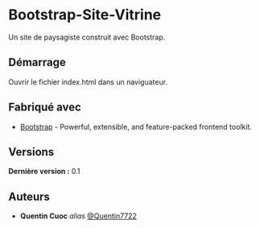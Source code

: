 # Bootstrap-Site-Vitrine

Un site de paysagiste construit avec Bootstrap.

## Démarrage

Ouvrir le fichier index.html dans un naviguateur.

## Fabriqué avec

- [Bootstrap](https://getbootstrap.com/) - Powerful, extensible, and feature-packed frontend toolkit.

## Versions

**Dernière version :** 0.1

## Auteurs

- **Quentin Cuoc** _alias_ [@Quentin7722](https://github.com/Quentin7722)
